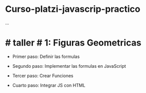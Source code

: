 
# Curso-platzi-javascrip-practico



...



# #  taller # 1: Figuras Geometricas 


- Primer paso: Definir las formulas

- Segundo paso: Implementar las formulas
  en JavaScript

- Tercer paso: Crear Funciones

- Cuarto paso: Integrar JS con HTML


